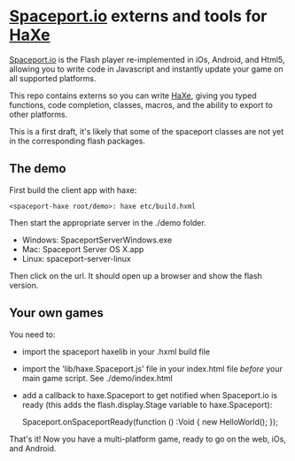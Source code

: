 [sp]: http://spaceport.io
[haxe]: http://http://haxe.org

# [Spaceport.io][sp] externs and tools for [HaXe][haxe]

[Spaceport.io][sp] is the Flash player re-implemented in iOs, Android, and Html5, allowing you to write code in Javascript and instantly update your game on all supported platforms.

This repo contains externs so you can write [HaXe][haxe], giving you typed functions, code completion, classes, macros, and the ability to export to other platforms.

This is a first draft, it's likely that some of the spaceport classes are not yet in the corresponding flash packages.

## The demo

First build the client app with haxe:

	<spaceport-haxe root/demo>: haxe etc/build.hxml

Then start the appropriate server in the ./demo folder.

- Windows:  SpaceportServerWindows.exe
- Mac: Spaceport Server OS X.app
- Linux: spaceport-server-linux

Then click on the url.  It should open up a browser and show the flash version.

## Your own games

You need to:

- import the spaceport haxelib in your .hxml build file
- import the 'lib/haxe.Spaceport.js' file in your index.html file *before* your main game script.  See ./demo/index.html
- add a callback to haxe.Spaceport to get notified when Spaceport.io is ready (this adds the flash.display.Stage variable to haxe.Spaceport):

	Spaceport.onSpaceportReady(function () :Void {
			new HelloWorld();
		});
		
That's it!  Now you have a multi-platform game, ready to go on the web, iOs, and Android.
		
		
		
	
	
